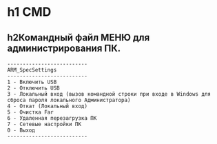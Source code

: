 h1 CMD
======
h2Командный файл МЕНЮ для администрирования ПК.
-----------------------------------------------
```
--------------------------
ARM_SpecSettings
--------------------------
1 - Включить USB 
2 - Отключить USB
3 - Локальный вход (вызов командной строки при входе в Windows для сброса пароля локального Администратора)
4 - Откат (Локальный вход)
5 - Очистка Far
6 - Удаленная перезагрузка ПК
7 - Сетевые настройки ПК
0 - Выход         
--------------------------
```
